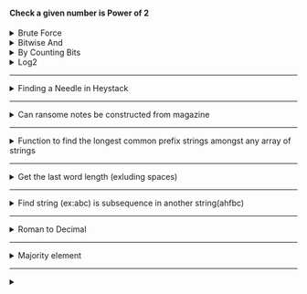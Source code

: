 #### Check a given number is Power of 2

<details>

  <summary>Brute Force</summary>
  
  ```python
  n = 120

  x = n
  while x > 1:
    if x %2 == 0:
      x = x/2
    else:
      break


  if x==1 :
      print(f"{n} :yes power of 2")
  else:
      print(f"{n} No it is not")
  ```

</details>

<details>

  <summary>Bitwise And</summary>

  ```python
      ( x & (x-1) ) == 0
  ```

</details>

<details>

  <summary>By Counting Bits</summary>
     
  * There should be only one bit count
  * ex
    ```txt
      2  -> 10
      4  -> 100
      8  -> 1000
    ```

    ```python
    n = 1024
    x = n
    bit_count = 0
    for i in range(16):
      if x&1 == 1:
        bit_count +=1
        # optionaly we can bail out here, if >1
      x = x>>1

    print(f"bit count;{bit_count}")
    if bit_count > 1:
      print(f"{n} is not a power of 2 , as bit_count is:{bit_count}")
    else:
      print(f"{n} is power of 2")
      
    ```

</details>

<details>

  <summary>Log2</summary>
    
  ```python
  y = math.log2(x)
  if math.floor(y) == math.ceil(y):
    print("power of 2)
  ```

</details>

___

<details>

   <summary>Finding a Needle in Heystack</summary>
   
   <details>
      <summary>Logic</summary>

* Loop through hey stack
* Loop through needle stack
  * Check each match
    * If no match break
    * Check reached at the end of needle
    * If reached, return hey stack index.

   </details>

   <details>
     <summary>Code</summary>
```python
# sabsad
# sad
# 
def find_needle_in_heystack(hey_stack, needle):
    h = len(hey_stack)
    n = len(needle)

    for i in range(h):
        
        # start from current i
        j = i
        for k in range(n):
            if hey_stack[j] == needle[k]:
                # matched keep moving
                j = j+1
            else:
                break
            
            # check whether we have reached to last index of the needle
            if k == n-1:
                return i
   
    return -1

pos = find_needle_in_heystack("sasad", "sad")
print(f'needle position: {pos}')

pos = find_needle_in_heystack("leetcode", "leeto")
print(f'needle position: {pos}')

```
   </details>
</details>

____

<details>

  <summary>Can ransome notes be constructed from magazine</summary>

  <details>
     <summary>Logic</summary>

* ransomNotes can be constructed from the letters in magazine. Letters in magazine can be used only once.
* ex: "aa" can be constructed from "aab"
* "aab" cannot be constructed from "ab"
* [source](https://www.youtube.com/shorts/7IyE3RgHap0)
  </details>
  
  <details>
  <summary>Code</summary>

```python
def canConstruct(ransom :str, magazine : str) -> bool:
    letters = {}
    
    # load leters in to dictionary
    for l in magazine:
        if l in letters:
            letters[l] += 1     # increment
        else:
            letters[l] = 1
    #print(letters)
    
    # check from ransom whether each letter contains in letters
    for c in ransom:
        if c not in letters:
            return False        # return immeidatley as we cannot construct
        if letters[c] == 1:
            del letters[c]      # if there is only 1 , delete from dictionary
        else:
            letters[c] -= 1
    
    return True     # we come here means we have all the letters to construct ransom
            

ransomNote = "ab"
magazine = "aab"
ret = canConstruct(ransomNote, magazine)
print(f"can construct {ransomNote} from {magazine}  {ret}")

```

</details>


</details>

____

<details>
  <summary>Function to find the longest common prefix strings amongst any array of strings</summary>
<details>
    <summary>Logic</summary>

```python
# Pick a item from the list and start looking for each chacter in all the string to match
#       2 straties to pick
#           first one
#           go through list and find out the minimum one.
#   For each character in selected item
#       For each string 
#           If no match
#               return result
#       append to result
#   return result```
```
  </details>

  <details>
    <summary>Code</summary>

```python
def longest_prefix(strs : list[str]) -> str:
    result = ""
    
    for i in range(len(strs[0])):
        for s in strs:
            if len(s) == i or strs[0][i] != s[i]:
                return result
        result += strs[0][i]

    return result



print(longest_prefix(['flower','flight', 'flow']))
print(longest_prefix(['flower', 'flow']))

```

  </details>
</details>

____

<details>
  <summary>Get the last word length (exluding spaces)</summary>

   <details>
      <summary>Logic</summary>

```python
# go through backwards of string using (range(start,stop,step))
# skip to the first non white space in reverse
# In next loop keep counting till white space occurs
# return count
```

   </details>

  <details>

   <summary>Code</summary>

```python
def last_world_length(str1 : str) -> int:
    count = 0
    str_length = len(str1)-1
    
    # Skip to up to non white space
    for i in range(len(str1)-1,-1,-1):
        if str1[i] != ' ':
            break
        str_length -= 1
            
    for i in range(str_length,-1,-1):
        if str1[i] == ' ':
            return count
        count += 1
    return count

print(last_world_length("Hello World123   "))
print(last_world_length("Hello World123"))
print(last_world_length("Hello"))
print(last_world_length("    "))

```



  </details>

</details>

____

<details>
   <summary>Find string (ex:abc) is subsequence in another string(ahfbc)</summary>
   <details>
    <summary>Logic</summary>

```python
#   s1:"abc"  s2:"ahgbc"  (True)
#  
#   i : s1 , j:s2
#   loop through s2
#     if match
#       move i, j
#     else
#       move j
#     if s1 reached
#       return tru
#   end of loop means did not match, return false
#   
```
   </details>
  <details>
     <summary>Code</summary>

```python
def is_subsequence(s1: str, s2: str) -> bool:
    # todo: error conditions
    j = 0
    for i in range(len(s2)):
        if s2[i] == s1[j] :
            j += 1
        if j == len(s1):
            return True
    return False
        

print(is_subsequence("abc","ahgbc"))
print(is_subsequence("abc","ahgb"))
```
  </details>
</details>

___

<details>
   <summary> Roman to Decimal</summary>

   <details>
    <summary>Logic</summary>

```python
#   Convert Roman number to Decimal
#   VII  -> 7
#   IV   -> 4
#   Strategy
#       -> Keep a map of roman numbers to decimal
#               I -> 1 , V -> 5, X -> 10
#       -> Walk thgough the digits and get decimal and add it to total
#       -> Some special numbers like IV makes the number to subtract
#       -> From current look ahead and if the next number is big number
#           -> Subtract the current number from the next number
#           -> Move on from next number
```

   </details>

   <details>
    <summary>Code</summary>

```python
def roman_decimal(str : str) -> int:
    total = 0
    
    roman_map = {
        'I' : 1,
        'V' : 5,
        'X' : 10
    }
    
    i = 0
    while i < len(str):
        # todo: check for invalid characters.
        current = roman_map[str[i]]
        # look at head
        if i < len(str)-1 and roman_map[str[i+1]] > current:
            current = roman_map[str[i+1]]-current
            i += 1
        i += 1
        total += current
        
    return total
        

print('VII->' , roman_decimal("VII"))
print("XVI->" , roman_decimal("XVI"))
print("IV->" ,roman_decimal("IV"))
print("IXV->" , roman_decimal("IXV"))

```
   </details>

</details>

____

<details>
  <summary>Majority element</summary>

  <details>
    <summary>Problem</summary>

```txt
Given an array nums of size n, return the majority element.
The majority element is the element that appears more than ⌊n / 2⌋ times. You may assume that the majority element always exists in the array.

```

  </details>

  <details>
    <summary>Logic</summary>

```python
# majority element in array in O(1) space
# [2,2,1,1,1,2,2]
# 1st solution
#   map: [2]->4  [1]->3
#   O(n) space

# to use O(1)
# 2 -> 1 , 2-> 2, 1-> 1 1->0, 1->0, 2->1 2->2
# 2 is majority element

```
  </details>


  <details>
    <summary>Code</summary>

```python
# O(n) space
def majority_element_bymap( nums: list[int]) -> int:
    
    map = {}
    count = 0
    num = nums[0]
    for i in range(len(nums)):
        if nums[i] in map:
            map[nums[i]] += 1
        else:
            map[nums[i]] = 1
        if map[nums[i]] > count:
            count = map[nums[i]]
            num = nums[i]

    print(map)
    return num            

# as the major element > n/2 
# we can keep incrementing count as we see the same number
# if we see different number we bring count 
# if count > 0 then we get the number
def majority_element( nums: list[int]) -> int:
    ans = None
    count = 0
    
    for num in nums:
        if count == 0:
            ans = num
        count += (1 if num == ans else -1)   
    return ans



nums = [2,2,1,1,1,1,1,1,1,1,2,2,3,3,2,2]
print(majority_element_bymap(nums))
print(majority_element(nums))
```
  </details>


</details>

____

<details>
  <summary></summary>

  [walkccc](https://walkccc.me/LeetCode/problems/0001/)
</details>